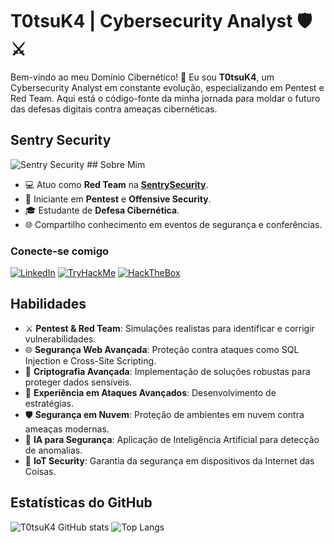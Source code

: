 <!-- Início do README.md Futuristic Cybersecurity -->

# T0tsuK4 | Cybersecurity Analyst 🛡️ ⚔️


Bem-vindo ao meu Domínio Cibernético! 👾 Eu sou **T0tsuK4**, um Cybersecurity Analyst em constante evolução, especializando em Pentest e Red Team. Aqui está o código-fonte da minha jornada para moldar o futuro das defesas digitais contra ameaças cibernéticas.

## Sentry Security

<img src="https://www.shutterstock.com/image-vector/access-control-fingerprint-security-cybersecurity-600nw-2274134989.jpg" alt="Sentry Security">
## Sobre Mim

- 💻 Atuo como **Red Team** na **[SentrySecurity](https://instagram.com/security.sentry?igshid=NGVhN2U2NjQ0Yg==)**.
- 🔐 Iniciante em **Pentest** e **Offensive Security**.
- 🎓 Estudante de **Defesa Cibernética**.
- 🌐 Compartilho conhecimento em eventos de segurança e conferências.

### Conecte-se comigo

[![LinkedIn](https://img.shields.io/badge/LinkedIn-000?style=for-the-badge&logo=linkedin&logoColor=30A3DC)](linkedin.com/in/raul-fernandes-138a631a7)
[![TryHackMe](https://img.shields.io/badge/TryHackMe-000?style=for-the-badge&logo=tryhackme&logoColor=E94D5F)](https://tryhackme.com/p/T0tsuK4)
[![HackTheBox](https://img.shields.io/badge/HackTheBox-000?style=for-the-badge&logo=hackthebox&logoColor=green)](https://app.hackthebox.com/profile/T0tsuK4)

## Habilidades

- ⚔️ **Pentest & Red Team**: Simulações realistas para identificar e corrigir vulnerabilidades.
- 🌐 **Segurança Web Avançada**: Proteção contra ataques como SQL Injection e Cross-Site Scripting.
- 🔐 **Criptografia Avançada**: Implementação de soluções robustas para proteger dados sensíveis.
- 🚀 **Experiência em Ataques Avançados**: Desenvolvimento de estratégias.
- 🛡️ **Segurança em Nuvem**: Proteção de ambientes em nuvem contra ameaças modernas.
- 🤖 **IA para Segurança**: Aplicação de Inteligência Artificial para detecção de anomalias.
- 📡 **IoT Security**: Garantia da segurança em dispositivos da Internet das Coisas.

## Estatísticas do GitHub

![T0tsuK4 GitHub stats](https://github-readme-stats.vercel.app/api?username=T0tsuK4&bg_color=112&show_icons=true&theme=transparent)
![Top Langs](https://github-readme-stats-git-masterrstaa-rickstaa.vercel.app/api/top-langs/?username=T0tsuK4&layout=compact&bg_color=112&show_icons=true&theme=hacker)

<!-- Fim do README.md Futuristic Cybersecurity -->
